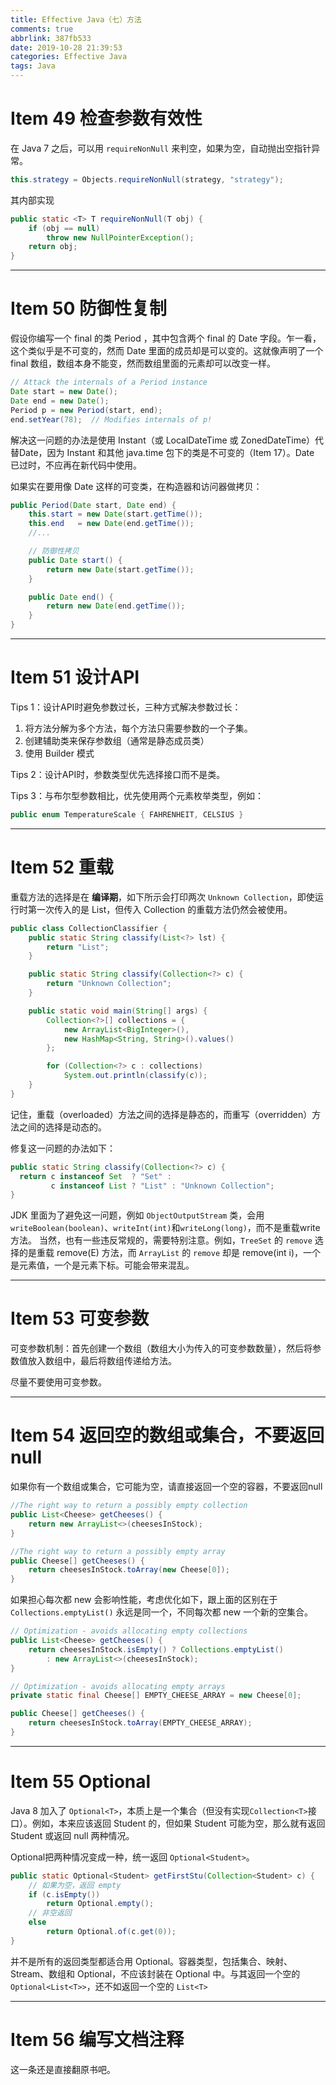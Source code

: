 ```yaml
---
title: Effective Java（七）方法
comments: true
abbrlink: 387fb533
date: 2019-10-28 21:39:53
categories: Effective Java
tags: Java
---
```



# Item 49 检查参数有效性

在 Java 7 之后，可以用 `requireNonNull` 来判空，如果为空，自动抛出空指针异常。

```java
this.strategy = Objects.requireNonNull(strategy, "strategy");
```

其内部实现

```java
public static <T> T requireNonNull(T obj) {
    if (obj == null)
        throw new NullPointerException();
    return obj;
}
```

---

# Item 50 防御性复制

假设你编写一个 final 的类 Period  ，其中包含两个 final 的 Date 字段。乍一看，这个类似乎是不可变的，然而 Date 里面的成员却是可以变的。这就像声明了一个 final 数组，数组本身不能变，然而数组里面的元素却可以改变一样。

```java
// Attack the internals of a Period instance
Date start = new Date();
Date end = new Date();
Period p = new Period(start, end);
end.setYear(78);  // Modifies internals of p!
```

解决这一问题的办法是使用 Instant（或 LocalDateTime 或 ZonedDateTime）代替Date，因为 Instant 和其他 java.time 包下的类是不可变的（Item 17）。Date 已过时，不应再在新代码中使用。

如果实在要用像 Date 这样的可变类，在构造器和访问器做拷贝：

```java
public Period(Date start, Date end) {
    this.start = new Date(start.getTime());
    this.end   = new Date(end.getTime());
    //...

    // 防御性拷贝
    public Date start() {
        return new Date(start.getTime());
    }

    public Date end() {
        return new Date(end.getTime());
    }
}
```

---

# Item 51 设计API

Tips 1：设计API时避免参数过长，三种方式解决参数过长：

1. 将方法分解为多个方法，每个方法只需要参数的一个子集。
2. 创建辅助类来保存参数组（通常是静态成员类）
3. 使用 Builder 模式

Tips 2：设计API时，参数类型优先选择接口而不是类。

Tips 3：与布尔型参数相比，优先使用两个元素枚举类型，例如：

```java
public enum TemperatureScale { FAHRENHEIT, CELSIUS }
```

---

# Item 52 重载

重载方法的选择是在 **编译期**，如下所示会打印两次 `Unknown Collection`，即使运行时第一次传入的是 List，但传入 Collection 的重载方法仍然会被使用。

```java
public class CollectionClassifier {
    public static String classify(List<?> lst) {
        return "List";
    }

    public static String classify(Collection<?> c) {
        return "Unknown Collection";
    }

    public static void main(String[] args) {
        Collection<?>[] collections = {
            new ArrayList<BigInteger>(),
            new HashMap<String, String>().values()
        };

        for (Collection<?> c : collections)
            System.out.println(classify(c));
    }
}
```

记住，重载（overloaded）方法之间的选择是静态的，而重写（overridden）方法之间的选择是动态的。

修复这一问题的办法如下：

```java
public static String classify(Collection<?> c) {
  return c instanceof Set  ? "Set" :
         c instanceof List ? "List" : "Unknown Collection";
}
```

JDK 里面为了避免这一问题，例如 `ObjectOutputStream` 类，会用 `writeBoolean(boolean)`、`writeInt(int)`和`writeLong(long)`，而不是重载write方法。 当然，也有一些违反常规的，需要特别注意。例如，`TreeSet` 的 `remove` 选择的是重载 remove(E) 方法，而  `ArrayList` 的 `remove` 却是 remove(int i)，一个是元素值，一个是元素下标。可能会带来混乱。

---

# Item 53 可变参数

可变参数机制：首先创建一个数组（数组大小为传入的可变参数数量），然后将参数值放入数组中，最后将数组传递给方法。

尽量不要使用可变参数。

---

# Item 54 返回空的数组或集合，不要返回 null

如果你有一个数组或集合，它可能为空，请直接返回一个空的容器，不要返回null

```java
//The right way to return a possibly empty collection
public List<Cheese> getCheeses() {
    return new ArrayList<>(cheesesInStock);
}

//The right way to return a possibly empty array
public Cheese[] getCheeses() {
    return cheesesInStock.toArray(new Cheese[0]);
}
```

如果担心每次都 new 会影响性能，考虑优化如下，跟上面的区别在于 `Collections.emptyList()` 永远是同一个，不同每次都 new 一个新的空集合。

```java
// Optimization - avoids allocating empty collections
public List<Cheese> getCheeses() {
    return cheesesInStock.isEmpty() ? Collections.emptyList()
        : new ArrayList<>(cheesesInStock);
}

// Optimization - avoids allocating empty arrays
private static final Cheese[] EMPTY_CHEESE_ARRAY = new Cheese[0];

public Cheese[] getCheeses() {
    return cheesesInStock.toArray(EMPTY_CHEESE_ARRAY);
}
```


---

# Item 55 Optional

Java 8 加入了 `Optional<T>`，本质上是一个集合（但没有实现`Collection<T>`接口）。例如，本来应该返回 Student 的，但如果 Student 可能为空，那么就有返回 Student 或返回 null 两种情况。

Optional把两种情况变成一种，统一返回 `Optional<Student>`。

```java
public static Optional<Student> getFirstStu(Collection<Student> c) {
    // 如果为空，返回 empty
    if (c.isEmpty())
        return Optional.empty();
    // 非空返回
    else
        return Optional.of(c.get(0));
}
```

并不是所有的返回类型都适合用 Optional。容器类型，包括集合、映射、Stream、数组和 Optional，不应该封装在 Optional 中。与其返回一个空的`Optional<List<T>>`，还不如返回一个空的 `List<T>`

---

# Item 56 编写文档注释

这一条还是直接翻原书吧。
